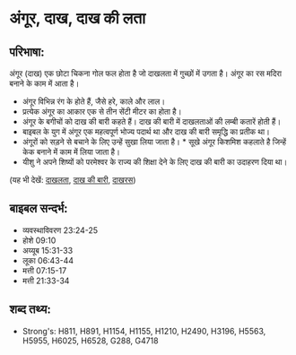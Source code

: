 # अंगूर, दाख, दाख की लता #

## परिभाषा: ##

अंगूर (दाख) एक छोटा चिकना गोल फल होता है जो दाखलता में गुच्छों में उगता है। अंगूर का रस मदिरा बनाने के काम में आता है।

* अंगूर विभिन्न रंग के होते हैं, जैसे हरे, काले और लाल।
* प्रत्येक अंगूर का आकार एक से तीन सेंटी मीटर का होता है।
* अंगूर के बगीचों को दाख की बारी कहते हैं। दाख की बारी में दाखलताओं की लम्बी कतारें होती हैं।
* बाइबल के युग में अंगूर एक महत्वपूर्ण भोज्य पदार्थ था और दाख की बारी समृद्धि का प्रतीक था।
* अंगूरों को सड़ने से बचाने के लिए उन्हें सुखा लिया जाता है। *  सूखे अंगूर किशमिश कहलाते है जिन्हें केक बनाने में काम में लिया जाता है। 
* यीशु ने अपने शिष्यों को परमेश्वर के राज्य की शिक्षा देने के लिए दाख की बारी का उदाहरण दिया था।

(यह भी देखें: [दाखलता](../vine.md), [दाख की बारी](../vineyard.md), [दाखरस](../wine.md))

## बाइबल सन्दर्भ: ##

* व्यवस्थाविवरण 23:24-25
* होशे 09:10
* अय्यूब 15:31-33
* लूका 06:43-44
* मत्ती 07:15-17
* मत्ती 21:33-34

## शब्द तथ्य: ##

* Strong's: H811, H891, H1154, H1155, H1210, H2490, H3196, H5563, H5955, H6025, H6528, G288, G4718
